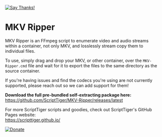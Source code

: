 [![Say Thanks!](https://img.shields.io/badge/Say%20Thanks-!-1EAEDB.svg)](https://docs.google.com/forms/d/e/1FAIpQLSfBEe5B_zo69OBk19l3hzvBmz3cOV6ol1ufjh0ER1q3-xd2Rg/viewform)

# MKV Ripper
MKV Ripper is an FFmpeg script to enumerate video and audio streams within a container, not only MKV, and losslessly stream copy them to individual files.

To use, simply drag and drop your MKV, or other container, over the `MKV-Ripper.cmd` file and wait for it to export the files to the same directory as the source container.

If you're having issues and find the codecs you're using are not currently supported, please reach out so we can add support for them!

**Download the full pre-bundled self-extracting package here:**  
https://github.com/ScriptTiger/MKV-Ripper/releases/latest

For more ScriptTiger scripts and goodies, check out ScriptTiger's GitHub Pages website:  
https://scripttiger.github.io/

[![Donate](https://www.paypalobjects.com/en_US/i/btn/btn_donateCC_LG.gif)](https://www.paypal.com/cgi-bin/webscr?cmd=_s-xclick&hosted_button_id=MZ4FH4G5XHGZ4)
